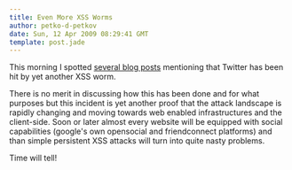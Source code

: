 ```yaml
---
title: Even More XSS Worms
author: petko-d-petkov
date: Sun, 12 Apr 2009 08:29:41 GMT
template: post.jade
---
```


This morning I spotted [several blog posts](http://www.techcrunch.com/2009/04/11/twitter-hit-by-stalkdaily-worm/) mentioning that Twitter has been hit by yet another XSS worm.

There is no merit in discussing how this has been done and for what purposes but this incident is yet another proof that the attack landscape is rapidly changing and moving towards web enabled infrastructures and the client-side. Soon or later almost every website will be equipped with social capabilities (google's own opensocial and friendconnect platforms) and than simple persistent XSS attacks will turn into quite nasty problems.

Time will tell!
